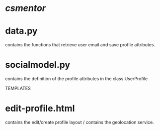 # _csmentor_

 # data.py 
contains the functions that retrieve user email and save profile attributes.

# socialmodel.py

contains the definition of the profile attributes in the class UserProfile

TEMPLATES

# edit-profile.html

contains the edit/create profile layout / contains the geolocation service.
